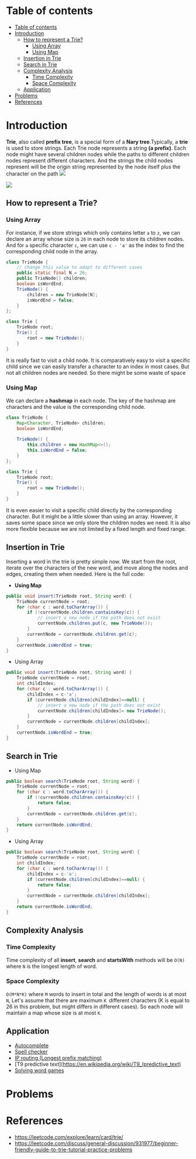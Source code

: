 # Table of contents

- [Table of contents](#table-of-contents)
- [Introduction](#introduction)
  - [How to represent a Trie?](#how-to-represent-a-trie)
    - [Using Array](#using-array)
    - [Using Map](#using-map)
  - [Insertion in Trie](#insertion-in-trie)
  - [Search in Trie](#search-in-trie)
  - [Complexity Analysis](#complexity-analysis)
    - [Time Complexity](#time-complexity)
    - [Space Complexity](#space-complexity)
  - [Application](#application)
- [Problems](#problems)
- [References](#references)

# Introduction
**Trie**, also called **prefix tree**, is a special form of a **Nary tree**.Typically, a **trie** is used to store strings. 
Each Trie node represents a string **(a prefix)**. Each node might have several children nodes while the paths to different 
children nodes represent different characters. And the strings the child nodes represent will be the origin string 
represented by the node itself plus the character on the path
![](https://s3-lc-upload.s3.amazonaws.com/uploads/2018/02/07/screen-shot-2018-01-31-at-163403.png)

![](https://assets.leetcode.com/users/images/a5d337f7-707d-4c1b-a36f-f2a08a5b349d_1604920420.1003854.png)
## How to represent a Trie?
### Using Array

For instance, if we store strings which only contains letter ``a`` to ``z``, we can declare an array whose size is ``26`` in each 
node to store its children nodes. And for ``a`` specific character ``c``, we can use ``c - 'a'`` as the index to find the 
corresponding child node in the array.
```java
class TrieNode {
    // change this value to adapt to different cases
    public static final N = 26;
    public TrieNode[] children;
    boolean isWordEnd;
    TrieNode() {
        children = new TrieNode[N];
        isWordEnd = false;
    }
};

class Trie {
    TrieNode root;
    Trie() {
        root = new TrieNode();
    }
}
```
It is really fast to visit a child node. It is comparatively easy to visit a specific child since we can 
easily transfer a character to an index in most cases. But not all children nodes are needed. 
So there might be some waste of space

### Using Map
We can declare a **hashmap** in each node. The key of the hashmap are characters and the value is the corresponding child node.
```java
class TrieNode {
    Map<Character, TrieNode> children;
    boolean isWordEnd;
    
    TrieNode() {
        this.children = new HashMap<>();
        this.isWordEnd = false;
    }
};

class Trie {
    TrieNode root;
    Trie() {
        root = new TrieNode();
    }
}
```
It is even easier to visit a specific child directly by the corresponding character. But it might be a little slower 
than using an array. However, it saves some space since we only store the children nodes we need. 
It is also more flexible because we are not limited by a fixed length and fixed range.

## Insertion in Trie
Inserting a word in the trie is pretty simple now. We start from the root, iterate over the characters of the new word, 
and move along the nodes and edges, creating them when needed. Here is the full code:

* **Using Map**
```java
public void insert(TrieNode root, String word) {
    TrieNode currentNode = root;
    for (char c : word.toCharArray()) {
        if (!currentNode.children.containsKey(c)) {
            // insert a new node if the path does not exist
            currentNode.children.put(c, new TrieNode());
        }
        currentNode = currentNode.children.get(c);
    }
    currentNode.isWordEnd = true;
}
```
* Using Array
```java
public void insert(TrieNode root, String word) {
    TrieNode currentNode = root;
    int childIndex;
    for (char c : word.toCharArray()) {
        childIndex = c-'a';
        if (currentNode.children[childIndex]==null) {
            // insert a new node if the path does not exist
            currentNode.children[childIndex]= new TrieNode();
        }
        currentNode = currentNode.children[childIndex];
    }
    currentNode.isWordEnd = true;
}
```


## Search in Trie
* Using Map
```java
public boolean search(TrieNode root, String word) {
    TrieNode currentNode = root;
    for (char c : word.toCharArray()) {
        if (!currentNode.children.containsKey(c)) {
            return false;
        }
        currentNode = currentNode.children.get(c);
    }
    return currentNode.isWordEnd;
}
```
* Using Array
```java
public boolean search(TrieNode root, String word) {
    TrieNode currentNode = root;
    int childIndex;
    for (char c : word.toCharArray()) {
        childIndex = c-'a';
        if (currentNode.children[childIndex]==null) {
            return false;
        }
        currentNode = currentNode.children[childIndex];
    }
    return currentNode.isWordEnd;
}
```

## Complexity Analysis
### Time Complexity
Time complexity of all **insert**, **search** and **startsWith** methods will be ``O(N)`` where ``N`` is the longest 
length of word.
### Space Complexity
``O(M*N*K)``  where ``M`` words to insert in total and the length of words is at most ``N``,
Let's assume that there are maximum ``K ``different characters (K is equal to 26 in this problem, but might differs in different cases). 
So each node will maintain a map whose size is at most ``K``.

## Application
* [Autocomplete](https://en.wikipedia.org/wiki/Autocomplete)
* [Spell checker](https://en.wikipedia.org/wiki/Spell_checker)
* [IP routing (Longest prefix matching)](https://en.wikipedia.org/wiki/Longest_prefix_match)
* [T9 predictive text](https://en.wikipedia.org/wiki/T9_(predictive_text)
* [Solving word games](https://en.wikipedia.org/wiki/Boggle)


# Problems


# References
* https://leetcode.com/explore/learn/card/trie/
* https://leetcode.com/discuss/general-discussion/931977/beginner-friendly-guide-to-trie-tutorial-practice-problems